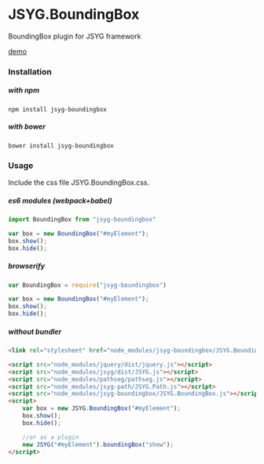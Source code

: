 # JSYG.BoundingBox
BoundingBox plugin for JSYG framework

[demo](http://yannickbochatay.github.io/JSYG.BoundingBox/)

### Installation

##### with npm
```shell
npm install jsyg-boundingbox
```

##### with bower
```shell
bower install jsyg-boundingbox
```


### Usage

Include the css file JSYG.BoundingBox.css.

##### es6 modules (webpack+babel)
```javascript
import BoundingBox from "jsyg-boundingbox"

var box = new BoundingBox("#myElement");
box.show();
box.hide();
```

##### browserify
```javascript
var BoundingBox = require("jsyg-boundingbox")

var box = new BoundingBox("#myElement");
box.show();
box.hide();
```

##### without bundler
```html
<link rel="stylesheet" href="node_modules/jsyg-boundingbox/JSYG.BoundingBox.css">

<script src="node_modules/jquery/dist/jquery.js"></script>
<script src="node_modules/jsyg/dist/JSYG.js"></script>
<script src="node_modules/pathseg/pathseg.js"></script>
<script src="node_modules/jsyg-path/JSYG.Path.js"></script>
<script src="node_modules/jsyg-boundingbox/JSYG.BoundingBox.js"></script>
<script>
    var box = new JSYG.BoundingBox("#myElement");
    box.show();
    box.hide();

    //or as a plugin
    new JSYG("#myElement").boundingBox("show");
</script>
```